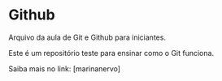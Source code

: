 # Github

Arquivo da aula de Git e Github para iniciantes.

Este é um repositório teste para ensinar como o Git funciona.

Saiba mais no link: [marinanervo]
